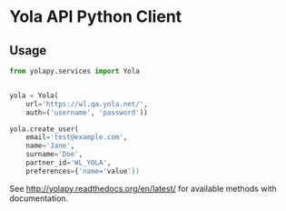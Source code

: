 # Yola API Python Client

## Usage

```python
from yolapy.services import Yola


yola = Yola(
    url='https://wl.qa.yola.net/',
    auth=('username', 'password'))

yola.create_user(
    email='test@example.com',
    name='Jane',
    surname='Doe',
    partner_id='WL_YOLA',
    preferences={'name='value'})
```

See <http://yolapy.readthedocs.org/en/latest/> for available methods with
documentation.
